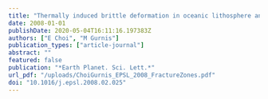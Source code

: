 ```yaml
---
title: "Thermally induced brittle deformation in oceanic lithosphere and the spacing of fracture zones"
date: 2008-01-01
publishDate: 2020-05-04T16:11:16.197383Z
authors: ["E Choi", "M Gurnis"]
publication_types: ["article-journal"]
abstract: ""
featured: false
publication: "*Earth Planet. Sci. Lett.*"
url_pdf: "/uploads/ChoiGurnis_EPSL_2008_FractureZones.pdf"
doi: "10.1016/j.epsl.2008.02.025"
---
```


